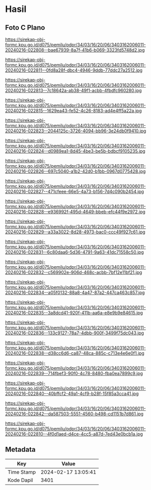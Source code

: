 # Hasil

## Foto C Plano

https://sirekap-obj-formc.kpu.go.id/d075/pemilu/pdpr/34/03/16/20/06/3403162006011-20240216-022808--bae67939-8a7f-41b6-b069-3323fd5748d2.jpg

https://sirekap-obj-formc.kpu.go.id/d075/pemilu/pdpr/34/03/16/20/06/3403162006011-20240216-022811--0fd8a28f-dbc4-4946-9ddb-77ddc27a2512.jpg

https://sirekap-obj-formc.kpu.go.id/d075/pemilu/pdpr/34/03/16/20/06/3403162006011-20240216-022813--7c18642a-ab38-49f1-acbb-4fbdfc960280.jpg

https://sirekap-obj-formc.kpu.go.id/d075/pemilu/pdpr/34/03/16/20/06/3403162006011-20240216-022815--1629ea43-fe52-4c26-8183-ad4e4ff5a22a.jpg

https://sirekap-obj-formc.kpu.go.id/d075/pemilu/pdpr/34/03/16/20/06/3403162006011-20240216-022823--2044125c-3726-4094-bb96-3e24db0f9410.jpg

https://sirekap-obj-formc.kpu.go.id/d075/pemilu/pdpr/34/03/16/20/06/3403162006011-20240216-022824--d0989ea1-8d45-4be3-be5b-bdbcf9105235.jpg

https://sirekap-obj-formc.kpu.go.id/d075/pemilu/pdpr/34/03/16/20/06/3403162006011-20240216-022826--697c5040-a1b2-42d0-b1bb-0967d0775428.jpg

https://sirekap-obj-formc.kpu.go.id/d075/pemilu/pdpr/34/03/16/20/06/3403162006011-20240216-022827--471cfeee-66e5-4a73-b156-7d4c090b2454.jpg

https://sirekap-obj-formc.kpu.go.id/d075/pemilu/pdpr/34/03/16/20/06/3403162006011-20240216-022828--e936992f-495d-4649-bbeb-efc44f9e2972.jpg

https://sirekap-obj-formc.kpu.go.id/d075/pemilu/pdpr/34/03/16/20/06/3403162006011-20240216-022829--a33a3022-8d28-4973-bac0-ccc49f927c61.jpg

https://sirekap-obj-formc.kpu.go.id/d075/pemilu/pdpr/34/03/16/20/06/3403162006011-20240216-022831--6c80daa6-5d36-4791-9a63-41dc71558c50.jpg

https://sirekap-obj-formc.kpu.go.id/d075/pemilu/pdpr/34/03/16/20/06/3403162006011-20240216-022832--c569902e-906d-468c-acbb-7bf12e11bf21.jpg

https://sirekap-obj-formc.kpu.go.id/d075/pemilu/pdpr/34/03/16/20/06/3403162006011-20240216-022834--a05f0132-88a8-4a47-87a2-447ca463c857.jpg

https://sirekap-obj-formc.kpu.go.id/d075/pemilu/pdpr/34/03/16/20/06/3403162006011-20240216-022835--3a8dcd41-920f-411b-aa6a-e8e9b9e84615.jpg

https://sirekap-obj-formc.kpu.go.id/d075/pemilu/pdpr/34/03/16/20/06/3403162006011-20240216-022836--133c9127-78a7-4dbb-900f-3499f75dc043.jpg

https://sirekap-obj-formc.kpu.go.id/d075/pemilu/pdpr/34/03/16/20/06/3403162006011-20240216-022838--d38cc6d6-ca87-48ca-885c-c713e4e6e0f1.jpg

https://sirekap-obj-formc.kpu.go.id/d075/pemilu/pdpr/34/03/16/20/06/3403162006011-20240216-022839--714fbef3-90f0-4c78-8480-fba0ea7899c9.jpg

https://sirekap-obj-formc.kpu.go.id/d075/pemilu/pdpr/34/03/16/20/06/3403162006011-20240216-022840--40bffcf2-49a1-4cf9-b28f-15f85a3cca41.jpg

https://sirekap-obj-formc.kpu.go.id/d075/pemilu/pdpr/34/03/16/20/06/3403162006011-20240216-022842--da587503-5551-4560-b498-cd1151b7d861.jpg

https://sirekap-obj-formc.kpu.go.id/d075/pemilu/pdpr/34/03/16/20/06/3403162006011-20240216-022810--4f0d1aed-d4ce-4cc5-a87d-7ed43e0bcb1a.jpg


## Metadata

| Key        | Value               |
| ---------- | ------------------- |
| Time Stamp | 2024-02-17 13:05:41 |
| Kode Dapil | 3401                |



